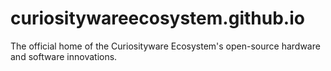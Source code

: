 # curiositywareecosystem.github.io
The official home of the Curiosityware Ecosystem's open-source hardware and software innovations.
